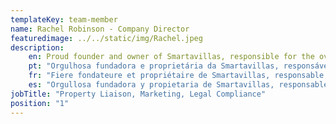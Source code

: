 ```yaml
---
templateKey: team-member
name: Rachel Robinson - Company Director
featuredimage: ../../static/img/Rachel.jpeg
description: 
    en: Proud founder and owner of Smartavillas, responsible for the overall strategy, operations, new properties, and key accounts. Ever dynamic and ambitious, Rachel possesses a highly enviable career history with extensive senior retail management experience in the UK.
    pt: "Orgulhosa fundadora e proprietária da Smartavillas, responsável pela estratégia global, operações, novas propriedades e contas-chave. Sempre dinâmica e ambiciosa, a Rachel possui uma história de carreira altamente invejável, com uma vasta experiência de gestão sénior de retalho no Reino Unido."
    fr: "Fiere fondateure et propriétaire de Smartavillas, responsable de la stratégie globale, des opérations, des nouvelles propriétés et des comptes clés. Toujours dynamique et ambitieuse, Rachel possède une carrière très enviable avec une vaste expérience en gestion de détail au Royaume-Uni."
    es: "Orgullosa fundadora y propietaria de Smartavillas, responsable de la estrategia general, operaciones, nuevas propiedades y cuentas clave. Siempre dinámica y ambiciosa, Rachel posee una trayectoria profesional muy envidiable con una amplia experiencia en gestión minorista senior en el Reino Unido."
jobTitle: "Property Liaison, Marketing, Legal Compliance"
position: "1"
---
```



